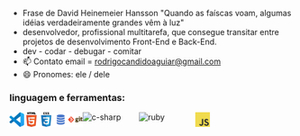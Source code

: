 - Frase de David Heinemeier Hansson "Quando as faíscas voam, algumas idéias verdadeiramente grandes vêm à luz" 
- desenvolvedor, profissional multitarefa, que consegue transitar entre projetos de desenvolvimento Front-End e Back-End.
- dev - codar - debugar - comitar
- 📫 Contato email = rodrigocandidoaguiar@gmail.com
- 😄 Pronomes: ele / dele
### linguagem e ferramentas:
<img align="left" alt="Visual Studio Code" width="26px" src="https://raw.githubusercontent.com/github/explore/80688e429a7d4ef2fca1e82350fe8e3517d3494d/topics/visual-studio-code/visual-studio-code.png" />
<img align="left" alt="HTML5" width="26px" src="https://raw.githubusercontent.com/github/explore/80688e429a7d4ef2fca1e82350fe8e3517d3494d/topics/html/html.png" />
<img align="left" alt="CSS3" width="26px" src="https://raw.githubusercontent.com/github/explore/80688e429a7d4ef2fca1e82350fe8e3517d3494d/topics/css/css.png" />
<img align="left" alt="SQL" width="26px" src="https://raw.githubusercontent.com/github/explore/80688e429a7d4ef2fca1e82350fe8e3517d3494d/topics/sql/sql.png" />
<img align="left" alt="Git" width="26px" src="https://raw.githubusercontent.com/github/explore/80688e429a7d4ef2fca1e82350fe8e3517d3494d/topics/git/git.png" />
<img align="left" alt="c-sharp" width="100px" src="https://img.shields.io/badge/C%23-239120?style=for-the-badge&logo=c-sharp&logoColor=white&color=8B008B"/>
<img align="left" alt="ruby" width="100px" 
src="https://img.shields.io/badge/ruby-563D7C?style=flat-square&logo=ruby&logoColor=white&color=DC143C"/>
<img align="left" alt="JavaScript" width="26px" src="https://raw.githubusercontent.com/github/explore/80688e429a7d4ef2fca1e82350fe8e3517d3494d/topics/javascript/javascript.png" />
